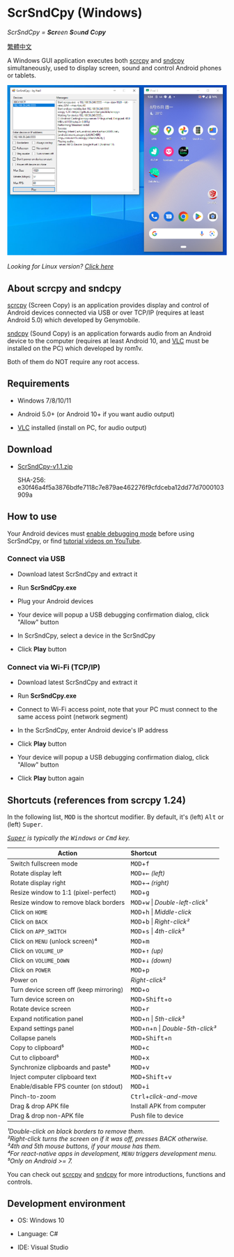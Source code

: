 # ScrSndCpy (Windows)

*ScrSndCpy = **Scr**een **S**ou**nd** **C**o**py***

[繁體中文](README.zh-Hant.md)

A Windows GUI application executes both [scrcpy](https://github.com/Genymobile/scrcpy) and [sndcpy](https://github.com/rom1v/sndcpy) simultaneously, used to display screen, sound and control Android phones or tablets.

![Screenshot](screenshots/scrsndcpy-screen.png "Screenshot")

*Looking for Linux version? [Click here](https://github.com/neilchennc/ScrSndCpy-Linux)*

## About scrcpy and sndcpy

[scrcpy](https://github.com/Genymobile/scrcpy) (Screen Copy) is an application provides display and control of Android devices connected via USB or over TCP/IP (requires at least Android 5.0) which developed by Genymobile.

[sndcpy](https://github.com/rom1v/sndcpy) (Sound Copy) is an application forwards audio from an Android device to the computer (requires at least Android 10, and [VLC](https://www.videolan.org/) must be installed on the PC) which developed by rom1v.

Both of them do NOT require any root access.

## Requirements

- Windows 7/8/10/11

- Android 5.0+ (or Android 10+ if you want audio output)

- [VLC](https://www.videolan.org/) installed (install on PC, for audio output)

## Download

- [ScrSndCpy-v1.1.zip](https://github.com/neilchennc/ScrSndCpy-Windows/releases/download/v1.1/ScrSndCpy-v1.1.zip)

  SHA-256: e30f46a4f5a3876bdfe7118c7e879ae462276f9cfdceba12dd77d7000103909a

## How to use

Your Android devices must [enable debugging mode](https://developer.android.com/studio/command-line/adb.html#Enabling) before using ScrSndCpy, or find [tutorial videos on YouTube](https://www.youtube.com/results?search_query=android+enable+usb+debugging).

### Connect via USB

- Download latest ScrSndCpy and extract it

- Run **ScrSndCpy.exe**

- Plug your Android devices

- Your device will popup a USB debugging confirmation dialog, click "Allow" button

- In ScrSndCpy, select a device in the ScrSndCpy

- Click **Play** button

### Connect via Wi-Fi (TCP/IP)

- Download latest ScrSndCpy and extract it

- Run **ScrSndCpy.exe**

- Connect to Wi-Fi access point, note that your PC must connect to the same access point (network segment)

- In the ScrSndCpy, enter Android device's IP address

- Click **Play** button

- Your device will popup a USB debugging confirmation dialog, click "Allow" button

- Click **Play** button again

## Shortcuts (references from scrcpy 1.24)

In the following list, <kbd>MOD</kbd> is the shortcut modifier. By default, it's
(left) <kbd>Alt</kbd> or (left) <kbd>Super</kbd>.

_<kbd>[Super]</kbd> is typically the <kbd>Windows</kbd> or <kbd>Cmd</kbd> key._

[Super]: https://en.wikipedia.org/wiki/Super_key_(keyboard_button)

 | Action                                      |   Shortcut
 | ------------------------------------------- |:-----------------------------
 | Switch fullscreen mode                      | <kbd>MOD</kbd>+<kbd>f</kbd>
 | Rotate display left                         | <kbd>MOD</kbd>+<kbd>←</kbd> _(left)_
 | Rotate display right                        | <kbd>MOD</kbd>+<kbd>→</kbd> _(right)_
 | Resize window to 1:1 (pixel-perfect)        | <kbd>MOD</kbd>+<kbd>g</kbd>
 | Resize window to remove black borders       | <kbd>MOD</kbd>+<kbd>w</kbd> \| _Double-left-click¹_
 | Click on `HOME`                             | <kbd>MOD</kbd>+<kbd>h</kbd> \| _Middle-click_
 | Click on `BACK`                             | <kbd>MOD</kbd>+<kbd>b</kbd> \| _Right-click²_
 | Click on `APP_SWITCH`                       | <kbd>MOD</kbd>+<kbd>s</kbd> \| _4th-click³_
 | Click on `MENU` (unlock screen)⁴            | <kbd>MOD</kbd>+<kbd>m</kbd>
 | Click on `VOLUME_UP`                        | <kbd>MOD</kbd>+<kbd>↑</kbd> _(up)_
 | Click on `VOLUME_DOWN`                      | <kbd>MOD</kbd>+<kbd>↓</kbd> _(down)_
 | Click on `POWER`                            | <kbd>MOD</kbd>+<kbd>p</kbd>
 | Power on                                    | _Right-click²_
 | Turn device screen off (keep mirroring)     | <kbd>MOD</kbd>+<kbd>o</kbd>
 | Turn device screen on                       | <kbd>MOD</kbd>+<kbd>Shift</kbd>+<kbd>o</kbd>
 | Rotate device screen                        | <kbd>MOD</kbd>+<kbd>r</kbd>
 | Expand notification panel                   | <kbd>MOD</kbd>+<kbd>n</kbd> \| _5th-click³_
 | Expand settings panel                       | <kbd>MOD</kbd>+<kbd>n</kbd>+<kbd>n</kbd> \| _Double-5th-click³_
 | Collapse panels                             | <kbd>MOD</kbd>+<kbd>Shift</kbd>+<kbd>n</kbd>
 | Copy to clipboard⁵                          | <kbd>MOD</kbd>+<kbd>c</kbd>
 | Cut to clipboard⁵                           | <kbd>MOD</kbd>+<kbd>x</kbd>
 | Synchronize clipboards and paste⁵           | <kbd>MOD</kbd>+<kbd>v</kbd>
 | Inject computer clipboard text              | <kbd>MOD</kbd>+<kbd>Shift</kbd>+<kbd>v</kbd>
 | Enable/disable FPS counter (on stdout)      | <kbd>MOD</kbd>+<kbd>i</kbd>
 | Pinch-to-zoom                               | <kbd>Ctrl</kbd>+_click-and-move_
 | Drag & drop APK file                        | Install APK from computer
 | Drag & drop non-APK file                    | Push file to device

_¹Double-click on black borders to remove them._  
_²Right-click turns the screen on if it was off, presses BACK otherwise._  
_³4th and 5th mouse buttons, if your mouse has them._  
_⁴For react-native apps in development, `MENU` triggers development menu._  
_⁵Only on Android >= 7._

You can check out [scrcpy](https://github.com/Genymobile/scrcpy) and [sndcpy](https://github.com/rom1v/sndcpy) for more introductions, functions and controls.

## Development environment

- OS: Windows 10

- Language: C#

- IDE: Visual Studio
